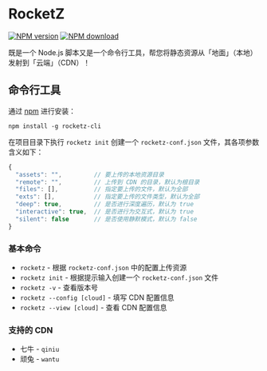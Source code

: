 # RocketZ

[![NPM version][npm-ver]][npm-url]
[![NPM download][npm-dm]][npm-url]

[npm-ver]: https://img.shields.io/npm/v/rocketz-cli.svg?style=flat-square
[npm-dm]: https://img.shields.io/npm/dm/rocketz-cli.svg?style=flat-square
[npm-url]: https://www.npmjs.com/package/rocketz-cli

既是一个 Node.js 脚本又是一个命令行工具，帮您将静态资源从「地面」（本地）发射到「云端」（CDN）！

## 命令行工具

通过 [npm](https://www.npmjs.com) 进行安装：

```
npm install -g rocketz-cli
```

在项目目录下执行 `rocketz init` 创建一个 `rocketz-conf.json` 文件，其各项参数含义如下：

```js
{
  "assets": "",         // 要上传的本地资源目录
  "remote": "",         // 上传到 CDN 的目录，默认为根目录
  "files": [],          // 指定要上传的文件，默认为全部
  "exts": [],           // 指定要上传的文件类型，默认为全部
  "deep": true,         // 是否进行深度遍历，默认为 true
  "interactive": true,  // 是否进行为交互式，默认为 true
  "silent": false       // 是否使用静默模式，默认为 false
}
```

### 基本命令

* `rocketz` - 根据 `rocketz-conf.json` 中的配置上传资源
* `rocketz init` - 根据提示输入创建一个 `rocketz-conf.json` 文件
* `rocketz -v` - 查看版本号
* `rocketz --config [cloud]` - 填写 CDN 配置信息
* `rocketz --view [cloud]` - 查看 CDN 配置信息

### 支持的 CDN

* 七牛 - `qiniu`
* 顽兔 - `wantu`
